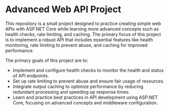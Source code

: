 # Advanced Web API Project

This repository is a small project designed to practice creating simple web APIs with ASP.NET Core while learning more advanced concepts such as health checks, rate limiting, and caching.
The primary focus of this project is to implement a robust API that includes essential features like health monitoring, rate limiting to prevent abuse, and caching for improved performance.

The primary goals of this project are to:

- Implement and configure health checks to monitor the health and status of API endpoints.
- Set up rate limiting to prevent abuse and ensure fair usage of resources.
- Integrate output caching to optimize performance by reducing redundant processing and speeding up response times.
- Learn and practice best practices in API development using ASP.NET Core, focusing on advanced concepts and middleware configuration.
